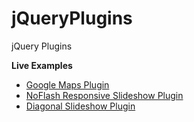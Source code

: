 jQueryPlugins
=============

jQuery Plugins

__Live Examples__

* [Google Maps Plugin](https://foo123.github.io/examples/jquery-google-maps)
* [NoFlash Responsive Slideshow Plugin](https://foo123.github.io/examples/noflash)
* [Diagonal Slideshow Plugin](https://foo123.github.io/examples/diagonal-slideshow)

<!--
*URL* [Nikos Web Development](http://nikos-web-development.netai.net/ "Nikos Web Development")  
*URL* [WorkingClassCode](http://workingclasscode.uphero.com/ "Working Class Code")  
-->
